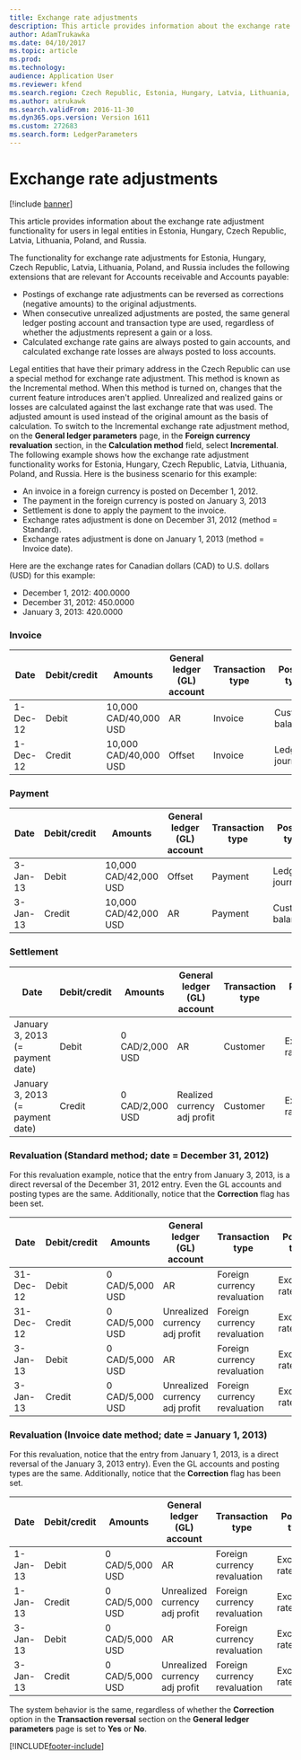 ```yaml
---
title: Exchange rate adjustments
description: This article provides information about the exchange rate adjustment functionality for users in legal entities in Estonia, Hungary, Czech Republic, Latvia, Lithuania, Poland, and Russia.
author: AdamTrukawka
ms.date: 04/10/2017
ms.topic: article
ms.prod: 
ms.technology: 
audience: Application User
ms.reviewer: kfend
ms.search.region: Czech Republic, Estonia, Hungary, Latvia, Lithuania, Poland, Russia
ms.author: atrukawk
ms.search.validFrom: 2016-11-30
ms.dyn365.ops.version: Version 1611
ms.custom: 272683
ms.search.form: LedgerParameters
---
```


# Exchange rate adjustments

[!include [banner](../includes/banner.md)]

This article provides information about the exchange rate adjustment functionality for users in legal entities in Estonia, Hungary, Czech Republic, Latvia, Lithuania, Poland, and Russia.

The functionality for exchange rate adjustments for Estonia, Hungary, Czech Republic, Latvia, Lithuania, Poland, and Russia includes the following extensions that are relevant for Accounts receivable and Accounts payable:

-   Postings of exchange rate adjustments can be reversed as corrections (negative amounts) to the original adjustments.
-   When consecutive unrealized adjustments are posted, the same general ledger posting account and transaction type are used, regardless of whether the adjustments represent a gain or a loss.
-   Calculated exchange rate gains are always posted to gain accounts, and calculated exchange rate losses are always posted to loss accounts.

Legal entities that have their primary address in the Czech Republic can use a special method for exchange rate adjustment. This method is known as the Incremental method. When this method is turned on, changes that the current feature introduces aren't applied. Unrealized and realized gains or losses are calculated against the last exchange rate that was used. The adjusted amount is used instead of the original amount as the basis of calculation. To switch to the Incremental exchange rate adjustment method, on the **General ledger parameters** page, in the **Foreign currency revaluation** section, in the **Calculation method** field, select **Incremental**. The following example shows how the exchange rate adjustment functionality works for Estonia, Hungary, Czech Republic, Latvia, Lithuania, Poland, and Russia. Here is the business scenario for this example:

-   An invoice in a foreign currency is posted on December 1, 2012.
-   The payment in the foreign currency is posted on January 3, 2013
-   Settlement is done to apply the payment to the invoice.
-   Exchange rates adjustment is done on December 31, 2012 (method = Standard).
-   Exchange rates adjustment is done on January 1, 2013 (method = Invoice date).

Here are the exchange rates for Canadian dollars (CAD) to U.S. dollars (USD) for this example:

-   December 1, 2012: 400.0000
-   December 31, 2012: 450.0000
-   January 3, 2013: 420.0000

### Invoice

| Date                             | Debit/credit | Amounts               | General ledger (GL) account    | Transaction type             | Posting type       | Credit | Correction |
|----------------------------------|--------------|-----------------------|--------------------------------|------------------------------|--------------------|--------|------------|
| 1-Dec-12                         | Debit        | 10,000 CAD/40,000 USD | AR                             | Invoice                      | Customer balance   |        |            |
| 1-Dec-12                         | Credit       | 10,000 CAD/40,000 USD | Offset                         | Invoice                      | Ledger journal     | X      |

### Payment

| Date                             | Debit/credit | Amounts               | General ledger (GL) account    | Transaction type             | Posting type       | Credit | Correction |
|----------------------------------|--------------|-----------------------|--------------------------------|------------------------------|--------------------|--------|------------|
| 3-Jan-13                         | Debit        | 10,000 CAD/42,000 USD | Offset                         | Payment                      | Ledger journal     |        |            |
| 3-Jan-13                         | Credit       | 10,000 CAD/42,000 USD | AR                             | Payment                      | Customer balance   | X      |            |

### Settlement

| Date                             | Debit/credit | Amounts               | General ledger (GL) account    | Transaction type             | Posting type       | Credit | Correction |
|----------------------------------|--------------|-----------------------|--------------------------------|------------------------------|--------------------|--------|------------|
|January 3, 2013 (= payment date) | Debit        | 0 CAD/2,000 USD       | AR                             | Customer                     | Exchange rate gain |        |            |
January 3, 2013 (= payment date) | Credit       | 0 CAD/2,000 USD       | Realized currency adj profit   | Customer                     | Exchange rate gain | X      |            |


### Revaluation  (Standard method; date = December 31, 2012)
For this revaluation example, notice that the entry from January 3, 2013, is a direct reversal of the December 31, 2012 entry. Even the GL accounts and posting types are the same. Additionally, notice that the **Correction** flag has been set.

| Date                             | Debit/credit | Amounts               | General ledger (GL) account    | Transaction type             | Posting type       | Credit | Correction |
|----------------------------------|--------------|-----------------------|--------------------------------|------------------------------|--------------------|--------|------------|
| 31-Dec-12           | Debit        | 0 CAD/5,000 USD       | AR                             | Foreign currency revaluation | Exchange rate gain |        |            |
| 31-Dec-12           | Credit       | 0 CAD/5,000 USD       | Unrealized currency adj profit | Foreign currency revaluation | Exchange rate gain | X      |            |
| 3-Jan-13            | Debit        | 0 CAD/5,000 USD       | AR                             | Foreign currency revaluation | Exchange rate gain |        | X          |
 3-Jan-13            | Credit       | 0 CAD/5,000 USD       | Unrealized currency adj profit | Foreign currency revaluation | Exchange rate gain | X      | X          |


### Revaluation (Invoice date method; date = January 1, 2013)
For this revaluation, notice that the entry from January 1, 2013, is a direct reversal of the January 3, 2013 entry). Even the GL accounts and posting types are the same. Additionally, notice that the **Correction** flag has been set.

| Date   | Debit/credit | Amounts | General ledger (GL) account| Transaction type| Posting type| Credit | Correction |
|--------|--------------|---------|----------------------------|----------------|--------|------------|--------------|
|1-Jan-13 | Debit  | 0 CAD/5,000 USD | AR                             | Foreign currency revaluation | Exchange rate gain |   | X |
|1-Jan-13 | Credit | 0 CAD/5,000 USD | Unrealized currency adj profit | Foreign currency revaluation | Exchange rate gain | X | X |
|3-Jan-13 | Debit  | 0 CAD/5,000 USD | AR                             | Foreign currency revaluation | Exchange rate gain |   |   |
|3-Jan-13 | Credit | 0 CAD/5,000 USD | Unrealized currency adj profit | Foreign currency revaluation | Exchange rate gain | X |   |

The system behavior is the same, regardless of whether the **Correction** option in the **Transaction reversal** section on the **General ledger parameters** page is set to **Yes** or **No**.





[!INCLUDE[footer-include](../../includes/footer-banner.md)]
